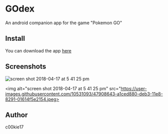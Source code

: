 # GOdex

An android companion app for the game "Pokemon GO"

## Install 

You can download the app [here](https://play.google.com/store/apps/details?id=com.anshul.pokemongopokedex)

## Screenshots

<img alt="screen shot 2018-04-17 at 5 41 25 pm" src="https://user-images.githubusercontent.com/10531093/47908598-8e237200-deb3-11e8-9b78-15edbaf0cdd8.jpeg">

<img alt="screen shot 2018-04-17 at 5 41 25 pm" src="https://user-images.githubusercontent.com/10531093/47908643-a1ced880-deb3-11e8-8291-01614f5e2154.jpeg>

## Author

c00kie17




